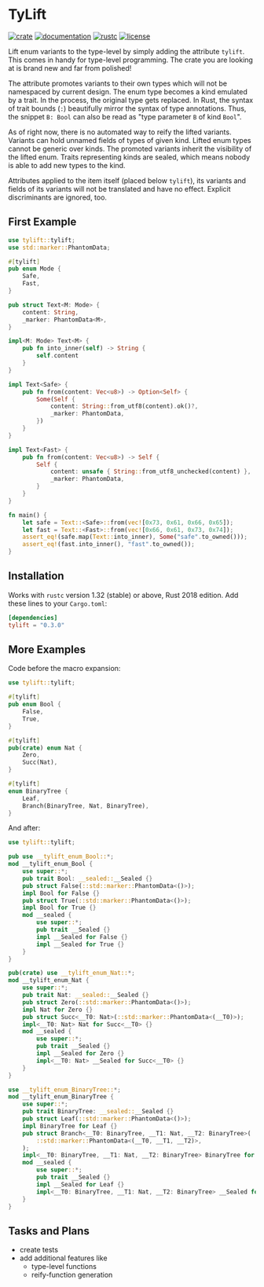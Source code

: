 # TyLift

[![crate](https://img.shields.io/crates/v/tylift.svg)](https://crates.io/crates/tylift)
[![documentation](https://docs.rs/tylift/badge.svg)](https://docs.rs/tylift)
[![rustc](https://img.shields.io/badge/rustc-1.32+-red.svg)](https://blog.rust-lang.org/2019/01/17/Rust-1.32.0.html)
[![license](https://img.shields.io/github/license/fmease/tylift.svg)](https://crates.io/crates/tylift/)

Lift enum variants to the type-level by simply adding the attribute `tylift`.
This comes in handy for type-level programming. The crate you are looking at is
brand new and far from polished!

The attribute promotes variants to their own types which will not be namespaced
by current design. The enum type becomes a kind emulated by a trait. In the
process, the original type gets replaced. In Rust, the syntax of trait bounds (`:`) beautifully
mirror the syntax of type annotations. Thus, the snippet `B: Bool` can also be
read as "type parameter `B` of kind `Bool`".

As of right now, there is no automated way to reify the lifted variants. Variants can hold
unnamed fields of types of given kind. Lifted enum types cannot be generic over kinds.
The promoted variants inherit the visibility of the lifted enum. Traits representing kinds
are sealed, which means nobody is able to add new types to the kind.

Attributes applied to the item itself (placed below `tylift`), its variants and fields of its
variants will not be translated and have no effect. Explicit discriminants are ignored, too.

## First Example

```rust
use tylift::tylift;
use std::marker::PhantomData;

#[tylift]
pub enum Mode {
    Safe,
    Fast,
}

pub struct Text<M: Mode> {
    content: String,
    _marker: PhantomData<M>,
}

impl<M: Mode> Text<M> {
    pub fn into_inner(self) -> String {
        self.content
    }
}

impl Text<Safe> {
    pub fn from(content: Vec<u8>) -> Option<Self> {
        Some(Self {
            content: String::from_utf8(content).ok()?,
            _marker: PhantomData,
        })
    }
}

impl Text<Fast> {
    pub fn from(content: Vec<u8>) -> Self {
        Self {
            content: unsafe { String::from_utf8_unchecked(content) },
            _marker: PhantomData,
        }
    }
}

fn main() {
    let safe = Text::<Safe>::from(vec![0x73, 0x61, 0x66, 0x65]);
    let fast = Text::<Fast>::from(vec![0x66, 0x61, 0x73, 0x74]);
    assert_eq!(safe.map(Text::into_inner), Some("safe".to_owned()));
    assert_eq!(fast.into_inner(), "fast".to_owned());
}
```

## Installation

Works with `rustc` version 1.32 (stable) or above, Rust 2018 edition. Add these lines to your `Cargo.toml`:

```toml
[dependencies]
tylift = "0.3.0"
```

## More Examples

Code before the macro expansion:

```rust
use tylift::tylift;

#[tylift]
pub enum Bool {
    False,
    True,
}

#[tylift]
pub(crate) enum Nat {
    Zero,
    Succ(Nat),
}

#[tylift]
enum BinaryTree {
    Leaf,
    Branch(BinaryTree, Nat, BinaryTree),
}
```

And after:

```rust
use tylift::tylift;

pub use __tylift_enum_Bool::*;
mod __tylift_enum_Bool {
    use super::*;
    pub trait Bool: __sealed::__Sealed {}
    pub struct False(::std::marker::PhantomData<()>);
    impl Bool for False {}
    pub struct True(::std::marker::PhantomData<()>);
    impl Bool for True {}
    mod __sealed {
        use super::*;
        pub trait __Sealed {}
        impl __Sealed for False {}
        impl __Sealed for True {}
    }
}

pub(crate) use __tylift_enum_Nat::*;
mod __tylift_enum_Nat {
    use super::*;
    pub trait Nat: __sealed::__Sealed {}
    pub struct Zero(::std::marker::PhantomData<()>);
    impl Nat for Zero {}
    pub struct Succ<__T0: Nat>(::std::marker::PhantomData<(__T0)>);
    impl<__T0: Nat> Nat for Succ<__T0> {}
    mod __sealed {
        use super::*;
        pub trait __Sealed {}
        impl __Sealed for Zero {}
        impl<__T0: Nat> __Sealed for Succ<__T0> {}
    }
}

use __tylift_enum_BinaryTree::*;
mod __tylift_enum_BinaryTree {
    use super::*;
    pub trait BinaryTree: __sealed::__Sealed {}
    pub struct Leaf(::std::marker::PhantomData<()>);
    impl BinaryTree for Leaf {}
    pub struct Branch<__T0: BinaryTree, __T1: Nat, __T2: BinaryTree>(
        ::std::marker::PhantomData<(__T0, __T1, __T2)>,
    );
    impl<__T0: BinaryTree, __T1: Nat, __T2: BinaryTree> BinaryTree for Branch<__T0, __T1, __T2> {}
    mod __sealed {
        use super::*;
        pub trait __Sealed {}
        impl __Sealed for Leaf {}
        impl<__T0: BinaryTree, __T1: Nat, __T2: BinaryTree> __Sealed for Branch<__T0, __T1, __T2> {}
    }
}
```

## Tasks and Plans

* create tests
* add additional features like
  * type-level functions
  * reify-function generation
